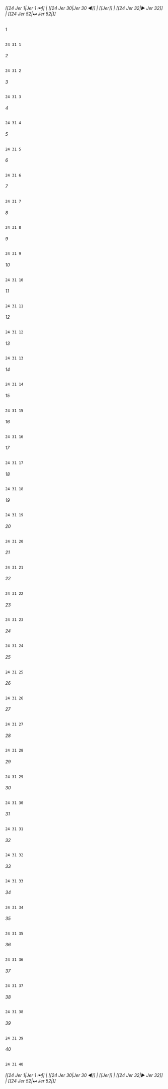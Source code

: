 
###### [[24 Jer 1|Jer 1 ⏮]] | [[24 Jer 30|Jer 30 ◀]] | [[Jer]] | [[24 Jer 32|▶ Jer 32]] | [[24 Jer 52|⏭ Jer 52|]]

###### 1
``` verse
24 31 1 
```
###### 2
``` verse
24 31 2 
```
###### 3
``` verse
24 31 3 
```
###### 4
``` verse
24 31 4 
```
###### 5
``` verse
24 31 5 
```
###### 6
``` verse
24 31 6 
```
###### 7
``` verse
24 31 7 
```
###### 8
``` verse
24 31 8 
```
###### 9
``` verse
24 31 9 
```
###### 10
``` verse
24 31 10 
```
###### 11
``` verse
24 31 11 
```
###### 12
``` verse
24 31 12 
```
###### 13
``` verse
24 31 13 
```
###### 14
``` verse
24 31 14 
```
###### 15
``` verse
24 31 15 
```
###### 16
``` verse
24 31 16 
```
###### 17
``` verse
24 31 17 
```
###### 18
``` verse
24 31 18 
```
###### 19
``` verse
24 31 19 
```
###### 20
``` verse
24 31 20 
```
###### 21
``` verse
24 31 21 
```
###### 22
``` verse
24 31 22 
```
###### 23
``` verse
24 31 23 
```
###### 24
``` verse
24 31 24 
```
###### 25
``` verse
24 31 25 
```
###### 26
``` verse
24 31 26 
```
###### 27
``` verse
24 31 27 
```
###### 28
``` verse
24 31 28 
```
###### 29
``` verse
24 31 29 
```
###### 30
``` verse
24 31 30 
```
###### 31
``` verse
24 31 31 
```
###### 32
``` verse
24 31 32 
```
###### 33
``` verse
24 31 33 
```
###### 34
``` verse
24 31 34 
```
###### 35
``` verse
24 31 35 
```
###### 36
``` verse
24 31 36 
```
###### 37
``` verse
24 31 37 
```
###### 38
``` verse
24 31 38 
```
###### 39
``` verse
24 31 39 
```
###### 40
``` verse
24 31 40 
```

###### [[24 Jer 1|Jer 1 ⏮]] | [[24 Jer 30|Jer 30 ◀]] | [[Jer]] | [[24 Jer 32|▶ Jer 32]] | [[24 Jer 52|⏭ Jer 52|]]

